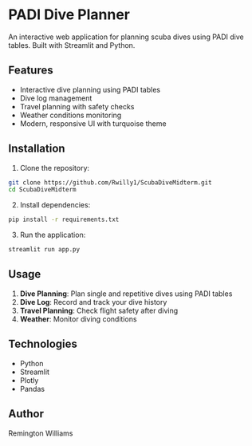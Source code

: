 # PADI Dive Planner

An interactive web application for planning scuba dives using PADI dive tables. Built with Streamlit and Python.

## Features

- Interactive dive planning using PADI tables
- Dive log management
- Travel planning with safety checks
- Weather conditions monitoring
- Modern, responsive UI with turquoise theme

## Installation

1. Clone the repository:
```bash
git clone https://github.com/Rwilly1/ScubaDiveMidterm.git
cd ScubaDiveMidterm
```

2. Install dependencies:
```bash
pip install -r requirements.txt
```

3. Run the application:
```bash
streamlit run app.py
```

## Usage

1. **Dive Planning**: Plan single and repetitive dives using PADI tables
2. **Dive Log**: Record and track your dive history
3. **Travel Planning**: Check flight safety after diving
4. **Weather**: Monitor diving conditions

## Technologies

- Python
- Streamlit
- Plotly
- Pandas

## Author

Remington Williams
